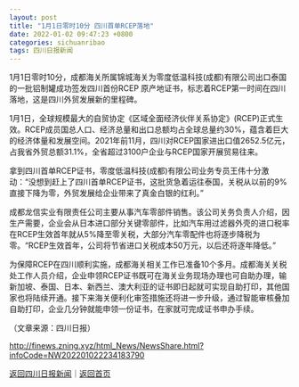 ```yaml
---
layout: post
title: "1月1日零时10分 四川首单RCEP落地"
date: 2022-01-02 09:47:23 +0800
categories: sichuanribao
tags: 四川日报新闻
---
```

<p>1月1日零时10分，成都海关所属锦城海关为零度低温科技(成都)有限公司出口泰国的一批铝制罐成功签发四川首份RCEP 原产地证书，标志着RCEP第一时间在四川落地，这是四川外贸发展新的里程碑。</p><p>1月1日，全球规模最大的自贸协定《区域全面经济伙伴关系协定》(RCEP)正式生效。RCEP成员国总人口、经济总量和出口总额均占全球总量约30%，蕴含着巨大的经济体量和发展空间。2021年前11月，四川对RCEP国家进出口值2652.5亿元，占我省外贸总额31.1%，全省超过3100户企业与RCEP国家开展贸易往来。</p><p>拿到四川首单RCEP证书，零度低温科技(成都)有限公司业务专员王伟十分激动：“没想到赶上了四川首单RCEP证书，这批货急着运往泰国，关税从以前的9%直接下降为零，外贸发展给企业带来了真金白银的红利。”</p><p>成都龙信实业有限责任公司主要从事汽车零部件销售。该公司关务负责人介绍，因生产需要，企业会从日本进口部分关键零部件，比如汽车用过滤器外壳的进口税率在RCEP生效首年就从5%降至零关税，大部分汽车零配件也将逐步降税为零。“RCEP生效首年，公司将节省进口关税成本50万元，以后还将逐年降低。”</p><p>为保障RCEP在四川顺利实施，成都海关相关工作已准备10个多月。成都海关关税处工作人员介绍，企业申领RCEP证书既可在海关业务现场办理也可自助办理，输新加坡、泰国、日本、新西兰、澳大利亚的证书即日起就可实现自助打印，其他国家也将陆续开通。接下来海关便利化审签措施还将进一步升级，通过智能审核叠加自助打印，企业几分钟就能申领一份证书，在家就可完成证书申办手续。</p><p class="em_media">（文章来源：四川日报）</p>

<http://finews.zning.xyz/html_News/NewsShare.html?infoCode=NW202201022234183790>

[返回四川日报新闻](//finews.withounder.com/category/sichuanribao.html)｜[返回首页](//finews.withounder.com/)